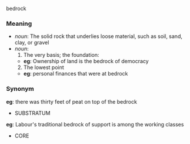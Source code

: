 bedrock
### Meaning
+ _noun_: The solid rock that underlies loose material, such as soil, sand, clay, or gravel
+ _noun_:
   1. The very basis; the foundation:
    + __eg__: Ownership of land is the bedrock of democracy
   2. The lowest point
    + __eg__: personal finances that were at bedrock

### Synonym

__eg__: there was thirty feet of peat on top of the bedrock

+ SUBSTRATUM

__eg__: Labour's traditional bedrock of support is among the working classes

+ CORE


